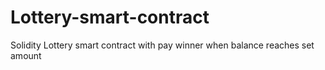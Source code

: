 # Lottery-smart-contract
Solidity Lottery smart contract with pay winner when balance reaches set amount
